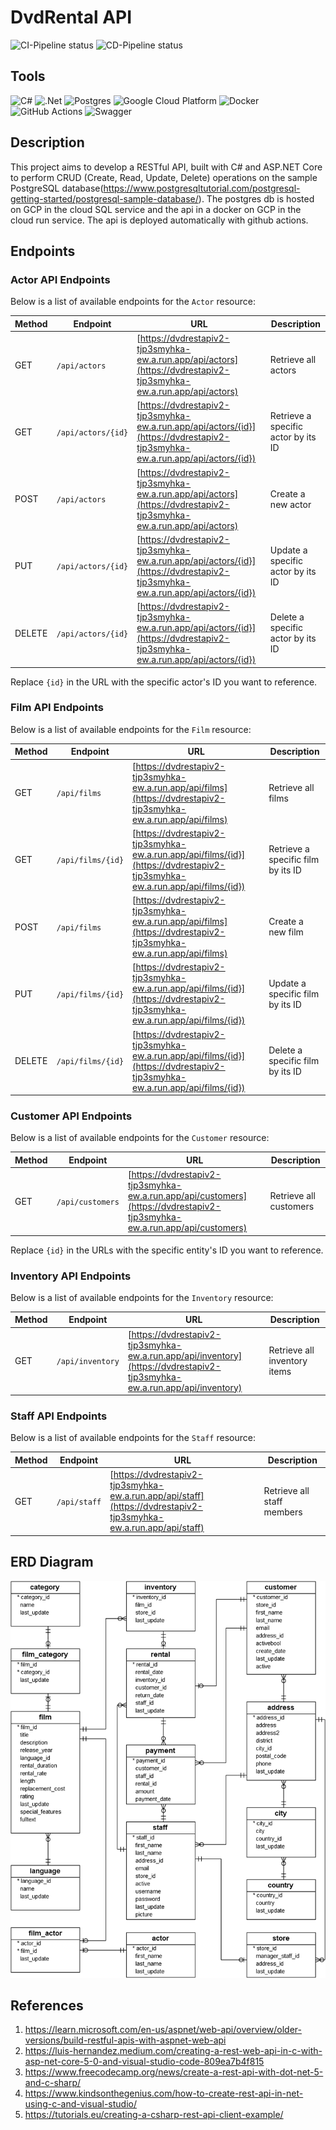 # DvdRental API

![CI-Pipeline status](https://github.com/Pegiadis/DvdApi/actions/workflows/build-and-test.yml/badge.svg)
![CD-Pipeline status](https://github.com/Pegiadis/DvdApi/actions/workflows/continuous-deployment.yml/badge.svg)



## Tools
![C#](https://img.shields.io/badge/C%23-239120?style=for-the-badge&logo=c-sharp&logoColor=white)
![.Net](https://img.shields.io/badge/.NET-5C2D91?style=for-the-badge&logo=.net&logoColor=white)
![Postgres](https://img.shields.io/badge/postgres-%23316192.svg?style=for-the-badge&logo=postgresql&logoColor=white)
![Google Cloud Platform](https://img.shields.io/badge/Google%20Cloud-4285F4?style=for-the-badge&logo=google-cloud&logoColor=white)
![Docker](https://img.shields.io/badge/docker-%230db7ed.svg?style=for-the-badge&logo=docker&logoColor=white)
![GitHub Actions](https://img.shields.io/badge/github%20actions-%232671E5.svg?style=for-the-badge&logo=githubactions&logoColor=white)
![Swagger](https://img.shields.io/badge/-Swagger-%23Clojure?style=for-the-badge&logo=swagger&logoColor=white)










## Description

This project aims to develop a RESTful API, built with C# and ASP.NET Core to perform CRUD (Create, Read, Update, Delete) operations on the sample PostgreSQL database(https://www.postgresqltutorial.com/postgresql-getting-started/postgresql-sample-database/). The postgres db is hosted on GCP in the cloud SQL service
and the api in a docker on GCP in the cloud run service. The api is deployed automatically with github actions.



## Endpoints

### Actor API Endpoints

Below is a list of available endpoints for the `Actor` resource:

| Method | Endpoint                              | URL                                                                                           | Description                                   |
|--------|---------------------------------------|-----------------------------------------------------------------------------------------------|-----------------------------------------------|
| GET    | `/api/actors`                        | [https://dvdrestapiv2-tjp3smyhka-ew.a.run.app/api/actors](https://dvdrestapiv2-tjp3smyhka-ew.a.run.app/api/actors)                        | Retrieve all actors                           |
| GET    | `/api/actors/{id}`                   | [https://dvdrestapiv2-tjp3smyhka-ew.a.run.app/api/actors/{id}](https://dvdrestapiv2-tjp3smyhka-ew.a.run.app/api/actors/{id})                   | Retrieve a specific actor by its ID           |
| POST   | `/api/actors`                        | [https://dvdrestapiv2-tjp3smyhka-ew.a.run.app/api/actors](https://dvdrestapiv2-tjp3smyhka-ew.a.run.app/api/actors)                        | Create a new actor                            |
| PUT    | `/api/actors/{id}`                   | [https://dvdrestapiv2-tjp3smyhka-ew.a.run.app/api/actors/{id}](https://dvdrestapiv2-tjp3smyhka-ew.a.run.app/api/actors/{id})                   | Update a specific actor by its ID             |
| DELETE | `/api/actors/{id}`                   | [https://dvdrestapiv2-tjp3smyhka-ew.a.run.app/api/actors/{id}](https://dvdrestapiv2-tjp3smyhka-ew.a.run.app/api/actors/{id})                   | Delete a specific actor by its ID             |

Replace `{id}` in the URL with the specific actor's ID you want to reference.

### Film API Endpoints

Below is a list of available endpoints for the `Film` resource:

| Method | Endpoint                              | URL                                                                                           | Description                                    |
|--------|---------------------------------------|-----------------------------------------------------------------------------------------------|------------------------------------------------|
| GET    | `/api/films`                         | [https://dvdrestapiv2-tjp3smyhka-ew.a.run.app/api/films](https://dvdrestapiv2-tjp3smyhka-ew.a.run.app/api/films)                                  | Retrieve all films                             |
| GET    | `/api/films/{id}`                    | [https://dvdrestapiv2-tjp3smyhka-ew.a.run.app/api/films/{id}](https://dvdrestapiv2-tjp3smyhka-ew.a.run.app/api/films/{id})                                | Retrieve a specific film by its ID             |
| POST   | `/api/films`                         | [https://dvdrestapiv2-tjp3smyhka-ew.a.run.app/api/films](https://dvdrestapiv2-tjp3smyhka-ew.a.run.app/api/films)                                  | Create a new film                              |
| PUT    | `/api/films/{id}`                    | [https://dvdrestapiv2-tjp3smyhka-ew.a.run.app/api/films/{id}](https://dvdrestapiv2-tjp3smyhka-ew.a.run.app/api/films/{id})                                | Update a specific film by its ID               |
| DELETE | `/api/films/{id}`                    | [https://dvdrestapiv2-tjp3smyhka-ew.a.run.app/api/films/{id}](https://dvdrestapiv2-tjp3smyhka-ew.a.run.app/api/films/{id})                                | Delete a specific film by its ID               |

### Customer API Endpoints

Below is a list of available endpoints for the `Customer` resource:

| Method | Endpoint                              | URL                                                                                           | Description                                    |
|--------|---------------------------------------|-----------------------------------------------------------------------------------------------|------------------------------------------------|
| GET    | `/api/customers`                     | [https://dvdrestapiv2-tjp3smyhka-ew.a.run.app/api/customers](https://dvdrestapiv2-tjp3smyhka-ew.a.run.app/api/customers)                              | Retrieve all customers                         |

Replace `{id}` in the URLs with the specific entity's ID you want to reference.

### Inventory API Endpoints

Below is a list of available endpoints for the `Inventory` resource:

| Method | Endpoint                             | URL                                                                                              | Description                                    |
|--------|--------------------------------------|--------------------------------------------------------------------------------------------------|------------------------------------------------|
| GET    | `/api/inventory`                     | [https://dvdrestapiv2-tjp3smyhka-ew.a.run.app/api/inventory](https://dvdrestapiv2-tjp3smyhka-ew.a.run.app/api/inventory)                              | Retrieve all inventory items                   |

### Staff API Endpoints

Below is a list of available endpoints for the `Staff` resource:

| Method | Endpoint                             | URL                                                                                              | Description                                    |
|--------|--------------------------------------|--------------------------------------------------------------------------------------------------|------------------------------------------------|
| GET    | `/api/staff`                         | [https://dvdrestapiv2-tjp3smyhka-ew.a.run.app/api/staff](https://dvdrestapiv2-tjp3smyhka-ew.a.run.app/api/staff)                                      | Retrieve all staff members                     |




## ERD Diagram

![ERD Diagram](./Docs/ERD.png)

## References
1. https://learn.microsoft.com/en-us/aspnet/web-api/overview/older-versions/build-restful-apis-with-aspnet-web-api
2. https://luis-hernandez.medium.com/creating-a-rest-web-api-in-c-with-asp-net-core-5-0-and-visual-studio-code-809ea7b4f815
3. https://www.freecodecamp.org/news/create-a-rest-api-with-dot-net-5-and-c-sharp/
4. https://www.kindsonthegenius.com/how-to-create-rest-api-in-net-using-c-and-visual-studio/
5. https://tutorials.eu/creating-a-csharp-rest-api-client-example/


